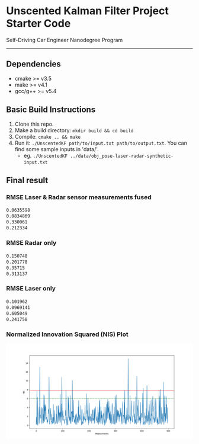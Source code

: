 # Unscented Kalman Filter Project Starter Code
Self-Driving Car Engineer Nanodegree Program

---

## Dependencies

* cmake >= v3.5
* make >= v4.1
* gcc/g++ >= v5.4

## Basic Build Instructions

1. Clone this repo.
2. Make a build directory: `mkdir build && cd build`
3. Compile: `cmake .. && make`
4. Run it: `./UnscentedKF path/to/input.txt path/to/output.txt`. You can find
   some sample inputs in 'data/'.
    - eg. `./UnscentedKF ../data/obj_pose-laser-radar-synthetic-input.txt`
## Final result
### RMSE Laser & Radar sensor measurements fused
    0.0635598
    0.0834869
    0.330061
    0.212334
    
### RMSE Radar only
    0.150748
    0.201778
    0.35715
    0.313137

### RMSE Laser only
    0.101962
    0.0969141
    0.605049
    0.241758
    
### Normalized Innovation Squared (NIS) Plot
![NIS](NIS.png)
